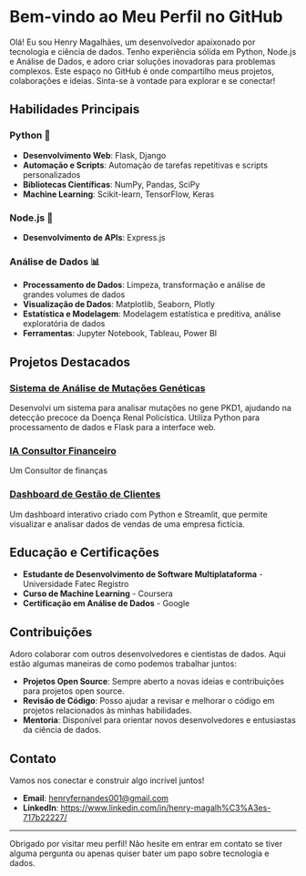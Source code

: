 # Bem-vindo ao Meu Perfil no GitHub

Olá! Eu sou Henry Magalhães, um desenvolvedor apaixonado por tecnologia e ciência de dados. Tenho experiência sólida em Python, Node.js e Análise de Dados, e adoro criar soluções inovadoras para problemas complexos. Este espaço no GitHub é onde compartilho meus projetos, colaborações e ideias. Sinta-se à vontade para explorar e se conectar!

## Habilidades Principais

### Python 🐍
- **Desenvolvimento Web**: Flask, Django
- **Automação e Scripts**: Automação de tarefas repetitivas e scripts personalizados
- **Bibliotecas Científicas**: NumPy, Pandas, SciPy
- **Machine Learning**: Scikit-learn, TensorFlow, Keras

### Node.js 🚀
- **Desenvolvimento de APIs**: Express.js

### Análise de Dados 📊
- **Processamento de Dados**: Limpeza, transformação e análise de grandes volumes de dados
- **Visualização de Dados**: Matplotlib, Seaborn, Plotly
- **Estatística e Modelagem**: Modelagem estatística e preditiva, análise exploratória de dados
- **Ferramentas**: Jupyter Notebook, Tableau, Power BI

## Projetos Destacados

### [Sistema de Análise de Mutações Genéticas](https://github.com/Henry-AF/Software-Web)
Desenvolvi um sistema para analisar mutações no gene PKD1, ajudando na detecção precoce da Doença Renal Policística. Utiliza Python para processamento de dados e Flask para a interface web.

### [IA Consultor Financeiro](https://github.com/Henry-AF/consultor-financeiro-python)
Um Consultor de finanças

### [Dashboard de Gestão de Clientes](https://github.com/Henry-AF/Gestao-Clientes)
Um dashboard interativo criado com Python e Streamlit, que permite visualizar e analisar dados de vendas de uma empresa fictícia.

## Educação e Certificações

- **Estudante de Desenvolvimento de Software Multiplataforma** - Universidade Fatec Registro
- **Curso de Machine Learning** - Coursera
- **Certificação em Análise de Dados** - Google

## Contribuições

Adoro colaborar com outros desenvolvedores e cientistas de dados. Aqui estão algumas maneiras de como podemos trabalhar juntos:

- **Projetos Open Source**: Sempre aberto a novas ideias e contribuições para projetos open source.
- **Revisão de Código**: Posso ajudar a revisar e melhorar o código em projetos relacionados às minhas habilidades.
- **Mentoria**: Disponível para orientar novos desenvolvedores e entusiastas da ciência de dados.

## Contato

Vamos nos conectar e construir algo incrível juntos!

- **Email**: henryfernandes001@gmail.com
- **LinkedIn**: https://www.linkedin.com/in/henry-magalh%C3%A3es-717b22227/

---

Obrigado por visitar meu perfil! Não hesite em entrar em contato se tiver alguma pergunta ou apenas quiser bater um papo sobre tecnologia e dados.

